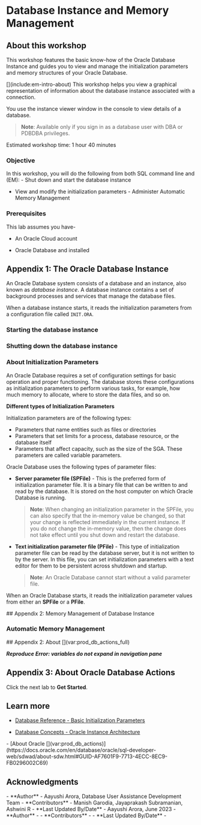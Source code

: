 ﻿<!-- Condition: EMCC -->

# Database Instance <if type="emcc">and Memory</if> Management

## About this workshop

<!-- Condition: EMCC -->

This workshop features the basic know-how of the Oracle Database Instance and guides you to view <if type="emcc">and manage</if> the initialization parameters <if type="emcc">and memory structures</if> of your Oracle Database. 

<!-- Building-Block: EMCC -->

<if type="emcc">
[](include:em-intro-about)
</if>

<!-- Condition: ORDS -->

<if type="db-actions">
This workshop helps you view a graphical representation of information about the database instance associated with a connection.

You use the instance viewer window in the [](var:prod_db_actions) console to view details of a database.

> **Note**: Available only if you sign in as a database user with DBA or PDBDBA privileges.
</if>

Estimated workshop time: 1 hour 40 minutes

### Objective
<!-- Condition: EMCC -->

In this workshop, you will do the following <if type="emcc">from both SQL command line and [](var:prod_emcc_full) (EM)</if>:
<if type="emcc"> -   Shut down and start the database instance</if>
 -   View <if type="emcc">and modify</if> the initialization parameters
<if type="emcc"> -   Administer Automatic Memory Management</if>

### Prerequisites

This lab assumes you have-

-   An Oracle Cloud account
<!-- Condition: EMCC, ORDS -->
-   Oracle Database and <if type="emcc">[](var:prod_em)</if> <if type="db-actions">[](var:prod_db_actions)</if> installed

## Appendix 1: The Oracle Database Instance

An Oracle Database system consists of a database and an instance, also known as *database instance*. A database instance contains a set of background processes and services that manage the database files.

When a database instance starts, it reads the initialization parameters from a configuration file called `INIT.ORA`.

<!-- Building-Block: EMCC -->

<if type="emcc">

[](include:em-intro-db-instance)

### Starting the database instance

[](include:em-intro-start-db)

### Shutting down the database instance

[](include:em-intro-shutdown-db)

</if>

### About Initialization Parameters

An Oracle Database requires a set of configuration settings for basic operation and proper functioning. The database stores these configurations as initialization parameters to perform various tasks, for example, how much memory to allocate, where to store the data files, and so on. 

**Different types of Initialization Parameters**

Initialization parameters are of the following types:

-   Parameters that name entities such as files or directories
-   Parameters that set limits for a process, database resource, or the database itself
-   Parameters that affect capacity, such as the size of the SGA. These parameters are called variable parameters.

Oracle Database uses the following types of parameter files: 

 -  **Server parameter file (SPFile)** - This is the preferred form of initialization parameter file. It is a binary file that can be written to and read by the database. It is stored on the host computer on which Oracle Database is running.

	> **Note**: When changing an initialization parameter in the SPFile, you can also specify that the in-memory value be changed, so that your change is reflected immediately in the current instance. If you do not change the in-memory value, then the change does not take effect until you shut down and restart the database.

 - **Text initialization parameter file (PFile)** - This type of initialization parameter file can be read by the database server, but it is not written to by the server. In this file, you can set initialization parameters with a text editor for them to be persistent across shutdown and startup.

	> **Note**: An Oracle Database cannot start without a valid parameter file.

When an Oracle Database starts, it reads the initialization parameter values from either an **SPFile** or a **PFile**. 

<!-- Building-Block: EMCC -->

<if type="emcc">
## Appendix 2: Memory Management of Database Instance

[](include:em-intro-db-mem-mgmt)

### Automatic Memory Management

[](include:em-intro-auto-mem-mgmt)

</if>

<!-- Building-Block: ORDS -->

<if type="db-actions">
## Appendix 2: About [](var:prod_db_actions_full)

***Reproduce Error: variables do not expand in navigation pane***


## Appendix 3: About Oracle Database Actions

[](include:ords-intro-about-db-actions)

</if>

Click the next lab to **Get Started**.

## Learn more

 - [Database Reference - Basic Initialization Parameters](https://docs.oracle.com/en/database/oracle/oracle-database/23/refrn/basic-initialization-parameters.html#GUID-D75F1A77-47E2-4F35-B145-44B3A10ED85C)

 - [Database Concepts - Oracle Instance Architecture](https://docs.oracle.com/en/database/oracle/oracle-database/23/cncpt/index.html)

<!-- Condition: ORDS -->

<if type="db-actions">
 - [About Oracle [](var:prod_db_actions)](https://docs.oracle.com/en/database/oracle/sql-developer-web/sdwad/about-sdw.html#GUID-AF7601F9-7713-4ECC-8EC9-FB0296002C69)
</if>

## Acknowledgments

<!-- Condition: EMCC -->

<if type="emcc">
 - **Author** - Aayushi Arora, Database User Assistance Development Team
 - **Contributors** - Manish Garodia, Jayaprakash Subramanian, Ashwini R
 - **Last Updated By/Date** - Aayushi Arora, June 2023
</if>

<!-- Condition: ORDS -->

<if type="db-actions">
 - **Author** - 
 - **Contributors** - 
 - **Last Updated By/Date** - 
</if>

<!--

Legends -

    "prod_em": "Oracle Enterprise Manager",
    "prod_emcc_full": "Oracle Enterprise Manager Cloud Control",
    "prod_db_actions": "Database Actions",
    "prod_db_actions_full": "Oracle Database Actions",
    "prod_ords": "Oracle REST Data Services"


Building Blocks - 

	"em-intro-about": "./../../../dbae-23ai-ws4b-mg/intro-instance-memory/building-blocks-em/em-manage-instance-intro-about-this-workshop.txt",
	"em-intro-db-instance": "./../../../dbae-23ai-ws4b-mg/intro-instance-memory/building-blocks-em/em-manage-instance-intro-app1-db-instance.txt",
	"em-intro-shutdown-db": "./../../../dbae-23ai-ws4b-mg/intro-instance-memory/building-blocks-em/em-manage-instance-intro-app1-shutdown-db-instance.txt",
	"em-intro-start-db": "./../../../dbae-23ai-ws4b-mg/intro-instance-memory/building-blocks-em/em-manage-instance-intro-app1-start-db-instance.txt",
	"em-intro-auto-mem-mgmt": "./../../../dbae-23ai-ws4b-mg/intro-instance-memory/building-blocks-em/em-manage-instance-intro-app2-auto-mem-mgmt.txt",
	"em-intro-db-mem-mgmt": "./../../../dbae-23ai-ws4b-mg/intro-instance-memory/building-blocks-em/em-manage-instance-intro-app2-mem-mgmt-db-instance.txt",
	"em-task-manage-init-params": "./../../../dbae-23ai-ws4b-mg/intro-instance-memory/building-blocks-em/em-manage-instance-task-manage-initialization-params.txt",
	"ords-intro-about-db-actions": "./../../intro-instance-memory/building-blocks-ords/ords-manage-instance-intro-app2-about-db-actions.txt",
	"ords-task-manage-init-params": "./../../intro-instance-memory/building-blocks-ords/ords-manage-instance-task-manage-initialization-params.txt"


Conditions - 

	"db-actions":"Database Actions",
	"emcc":"Oracle Enterprise Manager"

-->
